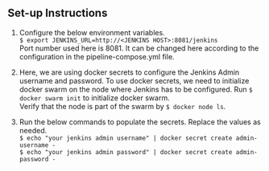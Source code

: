 ## Set-up Instructions


1. Configure the below environment variables.   
	 ```$ export JENKINS_URL=http://<JENKINS HOST>:8081/jenkins```   
	 Port number used here is 8081. It can be changed here according to the configuration in the pipeline-compose.yml file.

2. Here, we are using docker secrets to configure the Jenkins Admin username and password. To use docker secrets, we need to initialize docker swarm on the node where Jenkins has to be configured.
   Run ```$ docker swarm init``` to initialize docker swarm.   
   Verify that the node is part of the swarm by ```$ docker node ls```.

3. Run the below commands to populate the secrets. Replace the values as needed.   
   ```$ echo "your jenkins admin username" | docker secret create admin-username -```   
   ```$ echo "your jenkins admin password" | docker secret create admin-password -```   
   